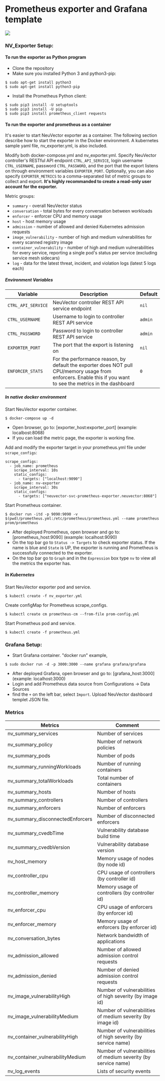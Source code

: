 # Prometheus exporter and Grafana template

![](nv_grafana.png)

### NV_Exporter Setup:

#### To run the exporter as Python program
- Clone the repository
- Make sure you installed Python 3 and python3-pip:
```
$ sudo apt-get install python3
$ sudo apt-get install python3-pip
```
- Install the Prometheus Python client:
```
$ sudo pip3 install -U setuptools
$ sudo pip3 install -U pip
$ sudo pip3 install prometheus_client requests
```

#### To run the exporter and prometheus as a container
It's easier to start NeuVector exporter as a container. The following section describe how to start the exporter in the Docker environment. A kubernetes sample yaml file, nv_exporter.yml, is also included.

Modify both docker-compose.yml and nv_exporter.yml. Specify NeuVector controller's RESTful API endpoint `CTRL_API_SERVICE`, login username `CTRL_USERNAME`, password `CTRL_PASSWORD`, and the port that the export listens on through environment variables `EXPORTER_PORT`. Optionally, you can also specify `EXPORTER_METRICS` to a comma-separated list of metric groups to collect and export. **It's highly recommanded to create a read-only user account for the exporter.**

Metric groups:
- `summary` - overall NeuVector status
- `conversation` - total bytes for every conversation between workloads
- `enforcer` - enforcer CPU and memory usage
- `host` - host memory usage
- `admission` - number of allowed and denied Kubernetes admission requests
- `image_vulnerability` - number of high and medium vulnerabilities for every scanned registry image
- `container_vulnerability` - number of high and medium vulnerabilities for every service, reporting a single pod's status per service (excluding service mesh sidecars)
- `log` - data for the latest threat, incident, and violation logs (latest 5 logs each)


##### Environment Variables

Variable | Description | Default 
-------- | ----------- | -------
`CTRL_API_SERVICE` | NeuVector controller REST API service endpoint | `nil` 
`CTRL_USERNAME` | Username to login to controller REST API service | `admin`
`CTRL_PASSWORD` | Password to login to controller REST API service | `admin`
`EXPORTER_PORT` | The port that the export is listening on | `nil`
`ENFORCER_STATS` | For the performance reason, by default the exporter does NOT pull CPU/memory usage from enforcers. Enable this if you want to see the metrics in the dashboard | `0`

##### In native docker environment

Start NeuVector exporter container.
```
$ docker-compose up -d
```
- Open browser, go to: [exporter_host:exporter_port] (example: localbost:8068)
- If you can load the metric page, the exporter is working fine.


Add and modify the exporter target in your prometheus.yml file under `scrape_configs`:
```
scrape_configs:
  - job_name: prometheus
    scrape_interval: 10s
    static_configs:
      - targets: ["localhost:9090"]
  - job_name: nv-exporter
    scrape_interval: 30s
    static_configs:
      - targets: ["neuvector-svc-prometheus-exporter.neuvector:8068"]
```

Start Prometheus container.
```
$ docker run -itd -p 9090:9090 -v $(pwd)/prometheus.yml:/etc/prometheus/prometheus.yml --name prometheus prom/prometheus
```
- After deployed Prometheus, open browser and go to: [prometheus_host:9090] (example: localhost:9090)
- On the top bar go to `Status -> Targets` to check exporter status. If the name is blue and `State` is UP, the exporter is running and Prometheus is successfully connected to the exporter.
- On the top bar go to `Graph` and in the `Expression` box type `nv` to view all the metrics the exporter has.

##### In Kubernetes

Start NeuVector exporter pod and service.
```
$ kubectl create -f nv_exporter.yml
```

Create configMap for Prometheus scrape_configs.
```
$ kubectl create cm prometheus-cm --from-file prom-config.yml
```

Start Prometheus pod and service.
```
$ kubectl create -f prometheus.yml
```


### Grafana Setup:
- Start Grafana container. "docker run" example,
```
$ sudo docker run -d -p 3000:3000 --name grafana grafana/grafana
```
- After deployed Grafana, open browser and go to: [grafana_host:3000] (example: localhost:3000)
- Login and add Prometheus data source from Configurations -> Data Sources
- find the `+` on the left bar, select `Import`. Upload NeuVector dashboard templet JSON file.


### Metrics 
| Metrics | Comment |
| ------- | ---- |
| nv_summary_services | Number of services |
| nv_summary_policy | Number of network policies |
| nv_summary_pods | Number of pods |
| nv_summary_runningWorkloads | Number of running containers |
| nv_summary_totalWorkloads | Total number of containers |
| nv_summary_hosts | Number of hosts |
| nv_summary_controllers | Number of controllers |
| nv_summary_enforcers | Number of enforcers |
| nv_summary_disconnectedEnforcers | Number of disconnected enforcers |
| nv_summary_cvedbTime | Vulnerability database build time |
| nv_summary_cvedbVersion | Vulnerability database version |
| nv_host_memory | Memory usage of nodes (by node id) |
| nv_controller_cpu | CPU usage of controllers (by controller id) |
| nv_controller_memory | Memory usage of controllers (by controller id) |
| nv_enforcer_cpu | CPU usage of enforcers (by enforcer id) |
| nv_enforcer_memory | Memory usage of enforcers (by enforcer id) |
| nv_conversation_bytes | Network bandwidth of applications |
| nv_admission_allowed | Number of allowed admission control requests |
| nv_admission_denied | Number of denied admission control requests |
| nv_image_vulnerabilityHigh | Number of vulnerabilities of high severity (by image id) |
| nv_image_vulnerabilityMedium | Number of vulnerabilities of medium severity (by image id) |
| nv_container_vulnerabilityHigh | Number of vulnerabilities of high severity (by service name) |
| nv_container_vulnerabilityMedium | Number of vulnerabilities of medium severity (by service name) |
| nv_log_events | Lists of security events |


